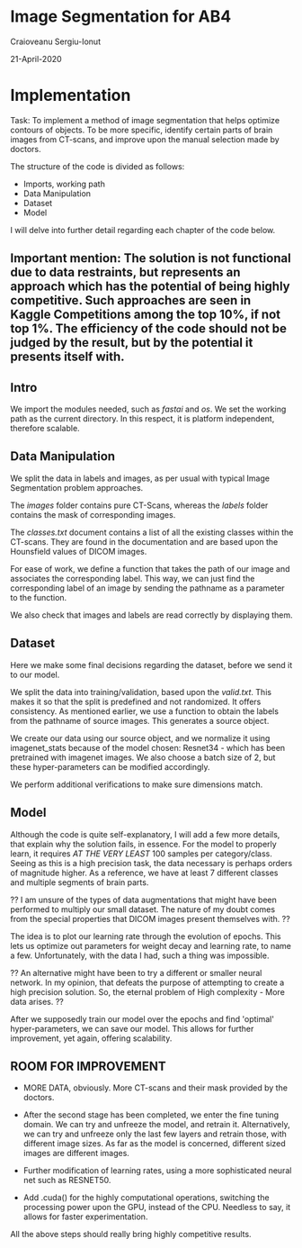 # Image Segmentation for AB4
Craioveanu Sergiu-Ionut

21-April-2020

# Implementation

Task: To implement a method of image segmentation that helps optimize contours of objects. To be more specific, identify certain parts of brain images from CT-scans, and improve upon the manual selection made by doctors.

The structure of the code is divided as follows:
* Imports, working path
* Data Manipulation
* Dataset
* Model

I will delve into further detail regarding each chapter of the code below.
## Important mention: The solution is not functional due to data restraints, but represents an approach which has the potential of being highly competitive. Such approaches are seen in Kaggle Competitions among the top 10%, if not top 1%. The efficiency of the code should not be judged by the result, but by the potential it presents itself with.


## Intro

We import the modules needed, such as *fastai* and *os*. We set the working path as the current directory. In this respect, it is platform independent, therefore scalable.

## Data Manipulation

We split the data in labels and images, as per usual with typical Image Segmentation problem approaches. 

The *images* folder contains pure CT-Scans, whereas the *labels* folder contains the mask of corresponding images.

The *classes.txt* document contains a list of all the existing classes within the CT-scans. They are found in the documentation and are based upon the Hounsfield values of DICOM images.

For ease of work, we define a function that takes the path of our image and associates the corresponding label. This way, we can just find the corresponding label of an image by sending the pathname as a parameter to the function.

We also check that images and labels are read correctly by displaying them.

## Dataset

Here we make some final decisions regarding the dataset, before we send it to our model.

We split the data into training/validation, based upon the *valid.txt*. This makes it so that the split is predefined and not randomized. It offers consistency. As mentioned earlier, we use a function to obtain the labels from the pathname of source images. This generates a source object.

We create our data using our source object, and we normalize it using imagenet_stats because of the model chosen: Resnet34 - which has been pretrained with imagenet images. We also choose a batch size of 2, but these hyper-parameters can be modified accordingly.

We perform additional verifications to make sure dimensions match.

## Model

Although the code is quite self-explanatory, I will add a few more details, that explain why the solution fails, in essence. For the model to properly learn, it requires *AT THE VERY LEAST* 100 samples per category/class. Seeing as this is a high precision task, the data necessary is perhaps orders of magnitude higher. As a reference, we have at least 7 different classes and multiple segments of brain parts. 

?? I am unsure of the types of data augmentations that might have been performed to multiply our small dataset. The nature of my doubt comes from the special properties that DICOM images present themselves with. ??

The idea is to plot our learning rate through the evolution of epochs. This lets us optimize out parameters for weight decay and learning rate, to name a few. Unfortunately, with the data I had, such a thing was impossible. 

?? An alternative might have been to try a different or smaller neural network. In my opinion, that defeats the purpose of attempting to create a high precision solution. So, the eternal problem of High complexity - More data arises. ??

After we supposedly train our model over the epochs and find 'optimal' hyper-parameters, we can save our model. This allows for further improvement, yet again, offering scalability.

## ROOM FOR IMPROVEMENT

* MORE DATA, obviously. More CT-scans and their mask provided by the doctors.

* After the second stage has been completed, we enter the fine tuning domain. We can try and unfreeze the model, and retrain it. Alternatively, we can try and unfreeze only the last few layers and retrain those, with different image sizes. As far as the model is concerned, different sized images are different images.
* Further modification of learning rates, using a more sophisticated neural net such as RESNET50.
* Add .cuda() for the highly computational operations, switching the processing power upon the GPU, instead of the CPU. Needless to say, it allows for faster experimentation. 

All the above steps should really bring highly competitive results.

